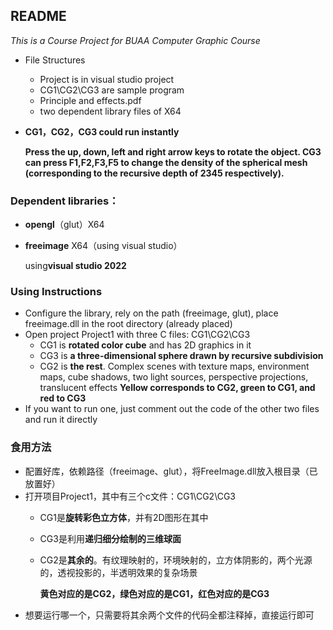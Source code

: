 ## README

*This is a Course Project for BUAA Computer Graphic Course*

* File Structures

  * Project is in visual studio project
  * CG1\CG2\CG3 are sample program
  * Principle and effects.pdf
  * two dependent library files of X64
  
* **CG1，CG2，CG3 could run instantly**

  **Press the up, down, left and right arrow keys to rotate the object. CG3 can press F1,F2,F3,F5 to change the density of the spherical mesh (corresponding to the recursive depth of 2345 respectively).**

### Dependent libraries：

* **opengl**（glut）X64

* **freeimage** X64（using visual studio）

  using**visual studio 2022**

### Using Instructions

* Configure the library, rely on the path (freeimage, glut), place freeimage.dll in the root directory (already placed)
* Open project Project1 with three C files: CG1\CG2\CG3
  * CG1 is **rotated color cube** and has 2D graphics in it
  * CG3 is **a three-dimensional sphere drawn by recursive subdivision** 
  * CG2 is **the rest**. Complex scenes with texture maps, environment maps, cube shadows, two light sources, perspective projections, translucent effects
  **Yellow corresponds to CG2, green to CG1, and red to CG3**
* If you want to run one, just comment out the code of the other two files and run it directly

### 食用方法

* 配置好库，依赖路径（freeimage、glut），将FreeImage.dll放入根目录（已放置好）
* 打开项目Project1，其中有三个c文件：CG1\CG2\CG3
  * CG1是**旋转彩色立方体**，并有2D图形在其中
  
  * CG3是利用**递归细分绘制的三维球面**
  
  * CG2是**其余的**。有纹理映射的，环境映射的，立方体阴影的，两个光源的，透视投影的，半透明效果的复杂场景
  
    **黄色对应的是CG2，绿色对应的是CG1，红色对应的是CG3**
* 想要运行哪一个，只需要将其余两个文件的代码全都注释掉，直接运行即可